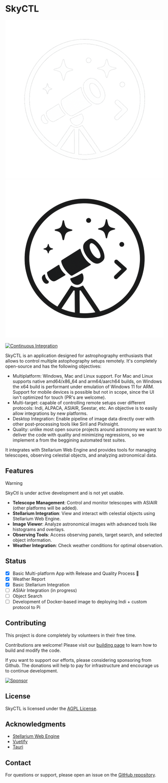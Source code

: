# SkyCTL

![SkyCTL Logo](docs/SkyCtlLogo.png#gh-dark-mode-only)
![SkyCTL Logo](docs/SkyCtlLogoLight.png#gh-light-mode-only)

[![Continuous Integration](https://github.com/skyctl-space/skyctl/actions/workflows/ci.yaml/badge.svg)](https://github.com/skyctl-space/skyctl/actions/workflows/ci.yaml)

SkyCTL is an application designed for astrophography enthusiasts that allows to control multiple astophography setups remotely. It's completely open-source and has the following objectives:


- Multiplatform: Windows, Mac and Linux support. For Mac and Linux supports native amd64/x86_64 and arm64/aarch64 builds, on Windows the x64 build is performant under emulation of Windows 11 for ARM. Support for mobile devices is possible but not in scope, since the UI isn't optimized for touch (PR's are welcome).
- Multi-target: capable of controlling remote setups over different protocols: Indi, ALPACA, ASIAIR, Seestar, etc. An objective is to easily allow integrations by new platforms.
- Desktop Integration: Enable pipeline of image data directly over with other post-processing tools like Siril and PixInsight.
- Quality: unlike most open source projects around astronomy we want to deliver the code with quality and minimizing regressions, so we implement a from the beggining automated test suites.

It integrates with Stellarium Web Engine and provides tools for managing telescopes, observing celestial objects, and analyzing astronomical data.

## Features

> [!WARNING]
> SkyCtl is under active development and is not yet usable.

- **Telescope Management**: Control and monitor telescopes with ASIAIR (other platforms will be added).
- **Stellarium Integration**: View and interact with celestial objects using Stellarium Web Engine.
- **Image Viewer**: Analyze astronomical images with advanced tools like histograms and overlays.
- **Observing Tools**: Access observing panels, target search, and selected object information.
- **Weather Integration**: Check weather conditions for optimal observation.

## Status

- [x] Basic Multi-platform App with Release and Quality Process :tada:
- [x] Weather Report
- [x] Basic Stellarium Integration
- [ ] ASIAir Integration (in progress)
- [ ] Object Search
- [ ] Development of Docker-based image to deploying Indi + custom protocol to Pi

## Contributing

This project is done completely by volunteers in their free time.

Contributions are welcome! Please visit our [building page](docs/Building.md) to learn how to build and modify the code.

If you want to support our efforts, please considering sponsoring from Github. The donations will help to pay for infrastructure and encourage us to continue development.

[![Sponsor](https://img.shields.io/badge/sponsor-30363D?style=for-the-badge&logo=GitHub-Sponsors&logoColor=#white)](https://github.com/sponsors/skyctl-space)

## License

SkyCTL is licensed under the [AGPL License](LICENSE).

## Acknowledgments

- [Stellarium Web Engine](https://github.com/Stellarium/stellarium-web-engine)
- [Vuetify](https://vuetifyjs.com/)
- [Tauri](https://tauri.app/)

## Contact

For questions or support, please open an issue on the [GitHub repository](https://github.com/skyctl-space/skyctl).
